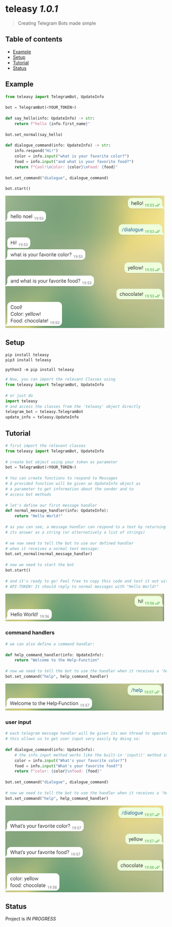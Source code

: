 # teleasy _1.0.1_
> Creating Telegram Bots made simple

## Table of contents
* [Example](#example)
* [Setup](#setup)
* [Tutorial](#tutorial)
* [Status](#status)

## Example
```python
from teleasy import TelegramBot, UpdateInfo

bot = TelegramBot(<YOUR_TOKEN>)

def say_hello(info: UpdateInfo) -> str:
    return f"hello {info.first_name}"

bot.set_normal(say_hello)

def dialogue_command(info: UpdateInfo) -> str:
    info.respond("Hi!")
    color = info.input("what is your favorite color?")
    food = info.input("and what is your favorite food?")
    return f"Cool!\nColor: {color}\nFood: {food}"
    
bot.set_command("dialogue", dialogue_command) 

bot.start()
```
![Telegram-Chat](https://github.com/noel-friedrich/teleasy/blob/7e1d6d457c0a1bb01cfed4a17b40d4de1979abb2/screenshots/example.PNG "chat")

## Setup

```
pip install teleasy
pip3 install teleasy
```
```
python3 -m pip install teleasy
```
```python
# Now, you can import the relevant Classes using
from teleasy import TelegramBot, UpdateInfo

# or just do
import teleasy
# and access the classes from the 'teleasy' object directly
telegram_bot = teleasy.TelegramBot
update_info = teleasy.UpdateInfo
```

## Tutorial
```python
# first import the relevant classes
from teleasy import TelegramBot, UpdateInfo

# create bot object using your token as parameter
bot = TelegramBot(<YOUR_TOKEN>)

# You can create functions to respond to Messages
# A provided function will be given an UpdateInfo object as
# a parameter to get information about the sender and to
# access bot methods

# let's define our first message handler
def normal_message_handler(info: UpdateInfo):
    return "Hello World!"
    
# as you can see, a message handler can respond to a text by returning
# its answer as a string (or alternatively a list of strings)

# we now need to tell the bot to use our defined handler 
# when it receives a normal text message:
bot.set_normal(normal_message_handler)

# now we need to start the bot
bot.start()

# and it's ready to go! Feel free to copy this code and test it out with your
# API-TOKEN! It should reply to normal messages with "Hello World!"
```
![Telegram-Chat](https://github.com/noel-friedrich/teleasy/blob/7e1d6d457c0a1bb01cfed4a17b40d4de1979abb2/screenshots/example1.PNG "chat")
### command handlers

```python
# we can also define a command handler:

def help_command_handler(info: UpdateInfo):
    return "Welcome to the Help-Function"
    
# now we need to tell the bot to use the handler when it receives a 'help' command
bot.set_command("help", help_command_handler)
```
![Telegram-Chat](https://github.com/noel-friedrich/teleasy/blob/7e1d6d457c0a1bb01cfed4a17b40d4de1979abb2/screenshots/helpfunction.PNG "chat")
### user input

```python
# each telegram message handler will be given its own thread to operate in
# this allows us to get user input very easily by doing so:

def dialogue_command(info: UpdateInfo):
    # the info.input method works like the built-in 'input()' method in python
    color = info.input("What's your favorite color?")
    food = info.input("What's your favorite food?")
    return f"color: {color}\nfood: {food}"
    
bot.set_command("dialogue", dialogue_command)
    
# now we need to tell the bot to use the handler when it receives a 'help' command
bot.set_command("help", help_command_handler)
```
![Telegram-Chat](https://github.com/noel-friedrich/teleasy/blob/7e1d6d457c0a1bb01cfed4a17b40d4de1979abb2/screenshots/dialogue.PNG "chat")

## Status
Project is _IN PROGRESS_
